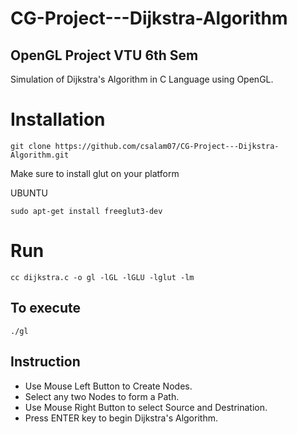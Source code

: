 # CG-Project---Dijkstra-Algorithm

## OpenGL Project VTU 6th Sem

Simulation of Dijkstra's Algorithm in C Language using OpenGL.

# Installation

```bs
git clone https://github.com/csalam07/CG-Project---Dijkstra-Algorithm.git
```

Make sure to install glut on your platform

UBUNTU

```bs
sudo apt-get install freeglut3-dev

```

# Run

```bs
cc dijkstra.c -o gl -lGL -lGLU -lglut -lm
```

## To execute

```bs
./gl
```

## Instruction

- Use Mouse Left Button to Create Nodes.
- Select any two Nodes to form a Path.
- Use Mouse Right Button to select Source and Destrination.
- Press ENTER key to begin Dijkstra's Algorithm.
